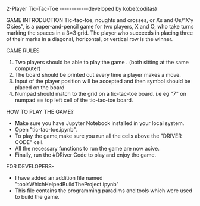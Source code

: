 2-Player Tic-Tac-Toe ------------developed by kobe(coditas)

GAME INTRODUCTION 
Tic-tac-toe, noughts and crosses, or Xs and Os/“X’y O’sies”, is a paper-and-pencil game for two players, X and O, who take turns marking the spaces in a 3×3 grid. The player who succeeds in placing three of their marks in a diagonal, horizontal, or vertical row is the winner. 


GAME RULES

1. Two players should be able to play the game . (both sitting at the same computer)
2. The board should be printed out every time a player makes a move.
3. Input of the player position will be accepted and then symbol should be placed on the board
4. Numpad should match to the grid on a tic-tac-toe board. i.e eg \"7\" on numpad == top left cell of the tic-tac-toe board.

HOW TO PLAY THE GAME?
- Make sure you have Jupyter Notebook installed in your local system.
- Open "tic-tac-toe.ipynb".
- To play the game,make sure you run all the cells above the "DRIVER CODE" cell.
- All the necessary functions to run the game are now acive.
- Finally, run the #DRiver Code to play and enjoy the game. 

FOR DEVELOPERS-
- I have added an addition file named "toolsWhichHelpedBuildTheProject.ipynb"
- This file contains the programming paradims and tools which were used to build the game.
